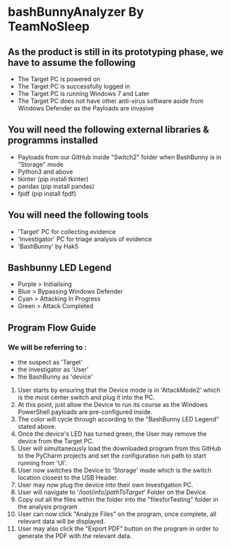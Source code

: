 # bashBunnyAnalyzer By TeamNoSleep

## As the product is still in its prototyping phase, we have to assume the following
- The Target PC is powered on
- The Target PC is successfully logged in
- The Target PC is running Windows 7 and Later
- The Target PC does not have other anti-virus software aside from Windows Defender as the Payloads are invasive


## You will need the following external libraries & programms installed
- Payloads from our GitHub inside "Switch2" folder when BashBunny is in "Storage" mode
- Python3 and above
- tkinter (pip install tkinter)
- pandas (pip install pandas)
- fpdf (pip install fpdf)

## You will need the following tools
- 'Target' PC for collecting evidence
- 'Investigator' PC for triage analysis of evidence
- 'BashBunny' by Hak5

## Bashbunny LED Legend
- Purple > Initialising
- Blue > Bypassing Windows Defender
- Cyan > Attacking In Progress
- Green > Attack Completed

## Program Flow Guide
### We will be referring to :
- the suspect as 'Target'
- the investigator as 'User'
- the BashBunny as 'device'

1. User starts by ensuring that the Device mode is in 'AttackMode2' which is the most center switch and plug it into the PC.
2. At this point, just allow the Device to run its course as the Windows PowerShell payloads are pre-configured inside.
3. The color will cycle through according to the "BashBunny LED Legend" stated above.
4. Once the device's LED has turned green, the User may remove the device from the Target PC.
5. User will simultaneously load the downloaded program from this GitHub to the PyCharm projects and set the configuration run path to start running from 'UI'.
6. User now switches the Device to 'Storage' mode which is the switch location closest to the USB Header.
7. User may now plug the device into their own Investigation PC.
8. User will navigate to '/loot/info/*pathToTarget*' Folder on the Device.
9. Copy out all the files within the folder into the "filesforTesting" folder in the analysis program
10. User can now click "Analyze Files" on the program, once complete, all relevant data will be displayed.
11. User may also click the "Export PDF" button on the program in order to generate the PDF with the relevant data.
